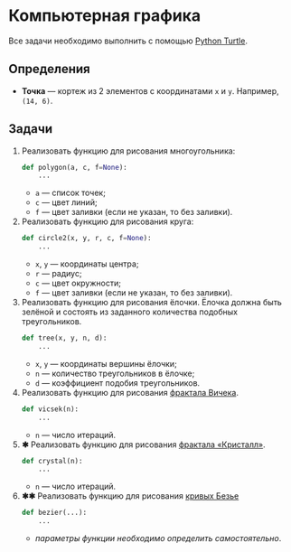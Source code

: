# Компьютерная графика

Все задачи необходимо выполнить с помощью [Python Turtle](https://docs.python.org/3/library/turtle.html "Turtle graphics").

## Определения

- **Точка** — кортеж из 2 элементов с координатами `x` и `y`. Например, `(14, 6)`.

## Задачи

1. Реализовать функцию для рисования многоугольника:
    ```python
    def polygon(a, c, f=None):
        ...
    ```
    - `a` — список точек;
    - `c` — цвет линий;
    - `f` — цвет заливки (если не указан, то без заливки).
2. Реализовать функцию для рисования круга:
    ```python
    def circle2(x, y, r, c, f=None):
        ...
    ```
    - `x`, `y` — координаты центра;
    - `r` — радиус;
    - `c` — цвет окружности;
    - `f` — цвет заливки (если не указан, то без заливки).
3. Реализовать функцию для рисования ёлочки.
Ёлочка должна быть зелёной и состоять из заданного количества подобных треугольников.
    ```python
    def tree(x, y, n, d):
        ...
    ```
    - `x`, `y` — координаты вершины ёлочки;
    - `n` — количество треугольников в ёлочке;
    - `d` — коэффициент подобия треугольников.
4. Реализовать функцию для рисования [фрактала Вичека](https://elc.github.io/blog/images/fractals/450/Box-Fractal_450x450.mp4).
    ```python
    def vicsek(n):
        ...
    ```
    - `n` — число итераций.
5. **✱** Реализовать функцию для рисования [фрактала «Кристалл»](https://elc.github.io/blog/images/fractals/450/Crystal_450x450.mp4).
    ```python
    def crystal(n):
        ...
    ```
    - `n` — число итераций.
6. **✱✱** Реализовать функцию для рисования [кривых Безье](https://ru.wikipedia.org/wiki/%D0%9A%D1%80%D0%B8%D0%B2%D0%B0%D1%8F_%D0%91%D0%B5%D0%B7%D1%8C%D0%B5 "Кривая Безье — Википедия")
    ```python
    def bezier(...):
        ...
    ```
    - _параметры функции необходимо определить самостоятельно_.
